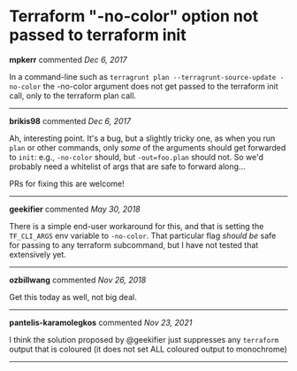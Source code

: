 # Terraform "-no-color" option not passed to terraform init

**mpkerr** commented *Dec 6, 2017*

In a command-line such as `terragrunt plan --terragrunt-source-update -no-color`
the -no-color argument does not get passed to the terraform init call, only to the terraform plan call.
<br />
***


**brikis98** commented *Dec 6, 2017*

Ah, interesting point. It's a bug, but a slightly tricky one, as when you run `plan` or other commands, only *some* of the arguments should get forwarded to `init`: e.g., `-no-color` should, but `-out=foo.plan` should not. So we'd probably need a whitelist of args that are safe to forward along...

PRs for fixing this are welcome!
***

**geekifier** commented *May 30, 2018*

There is a simple end-user workaround for this, and that is setting the `TF_CLI_ARGS` env variable to `-no-color`.
That particular flag _should be_ safe for passing to any terraform subcommand, but I have not tested that extensively yet.
***

**ozbillwang** commented *Nov 26, 2018*

Get this today as well, not big deal. 
***

**pantelis-karamolegkos** commented *Nov 23, 2021*

I think the solution proposed by @geekifier just suppresses any `terraform` output that is coloured (it does not set ALL coloured output to monochrome)
***

